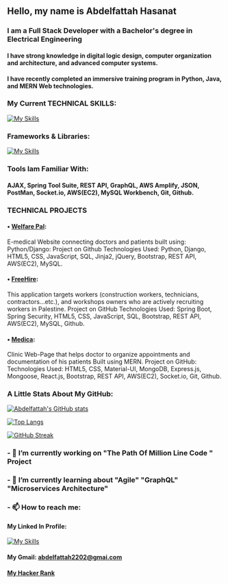 ## Hello, my name is Abdelfattah Hasanat 
###  I am a Full Stack Developer with a Bachelor's degree in Electrical Engineering
#### I have strong knowledge in digital logic design, computer organization and architecture, and advanced computer systems.
#### I have recently completed an immersive training program in Python, Java, and MERN Web technologies.


### My Current TECHNICAL SKILLS:
  [![My Skills](https://skillicons.dev/icons?i=html,css,js,python,matlab,c,java,nodejs,typescript,mysql)](https://skillicons.dev)

### Frameworks & Libraries: 
  [![My Skills](https://skillicons.dev/icons?i=flask,spring,jquery,react,expressjs,bootstrap,materialui)](https://skillicons.dev)

### Tools Iam Familiar With:
#### AJAX, Spring Tool Suite, REST API, GraphQL, AWS Amplify, JSON, PostMan, Socket.io, AWS(EC2), MySQL Workbench, Git, Github.

### TECHNICAL PROJECTS
#### •	[Welfare Pal](https://github.com/Abdelfattah1998/E-medical_Project): 
E-medical Website connecting doctors and patients built using: Python/Django: 
Project on Github  Technologies Used: Python, Django, HTML5, CSS, JavaScript, SQL, Jinja2, jQuery, Bootstrap, REST API, AWS(EC2), MySQL.

#### •	[FreeHire](https://github.com/Abdelfattah1998/Recruiter): 
This application targets workers (construction workers, technicians, contractors...etc.), and workshops owners who are actively recruiting workers in Palestine.
Project on GitHub  Technologies Used: Spring Boot, Spring Security, HTML5, CSS, JavaScript, SQL, Bootstrap, REST API, AWS(EC2), MySQL, Github.

#### •	[Medica](https://github.com/HasanMohammadSadaqa/Clinica): 
Clinic Web-Page that helps doctor to organize appointments and documentation of his patients Built using MERN.
Project on GitHub: Technologies Used: HTML5, CSS, Material-UI, MongoDB, Express.js, Mongoose, React.js, Bootstrap, REST API, AWS(EC2), Socket.io, Git, Github.


### A Little Stats About My GitHub:
[![Abdelfattah's GitHub stats](https://github-readme-stats.vercel.app/api?username=Abdelfattah1998&count_private=true)](https://github.com/Abdelfattah1998/github-readme-stats)
  
[![Top Langs](https://github-readme-stats.vercel.app/api/top-langs/?username=Abdelfattah1998&layout=compact)](https://github.com/Abdelfattah1998/github-readme-stats)

[![GitHub Streak](https://github-readme-streak-stats.herokuapp.com?user=Abdelfattah1998&hide_border=true)](https://git.io/streak-stats)

### - 🔭 I’m currently working on "The Path Of Million Line Code " Project
### - 🌱 I’m currently learning about  **"Agile"** **"GraphQL"** **"Microservices Architecture"** 
<!-- - 👯 I’m looking to collaborate on ... -->
<!-- - 🤔 I’m looking for help with ... -->
<!-- - 💬 Ask me about ... -->
### - 📫 How to reach me:
#### My Linked In Profile:
   [![My Skills](https://skillicons.dev/icons?i=linkedin)](https://www.linkedin.com/in/abdelfattah-hasanat/)
#### My Gmail: abdelfattah2202@gmai.com
#### [My Hacker Rank](https://www.hackerrank.com/abdelfattah2202)



